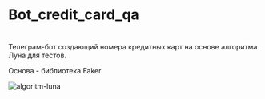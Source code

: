 # Bot_credit_card_qa
#
Телеграм-бот создающий номера кредитных карт на основе алгоритма Луна для тестов.

Основа - библиотека Faker

![algoritm-luna](https://user-images.githubusercontent.com/106055633/183488330-6efba781-2aff-4805-b58a-211804bf0812.png)
